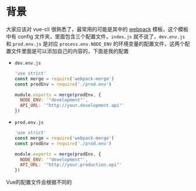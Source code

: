 # 背景
大家应该对 vue-cli 很熟悉了，最常用的可能是其中的 [webpack](https://github.com/vuejs-templates/webpack) 模板，这个模板中有 config 文件夹，里面包含三个配置文件，`index.js` 就不说了，`dev.env.js` 和 `prod.env.js` 是对应 `process.env.NODE_ENV` 的环境变量的配置文件，这两个配置文件里面是可以添加自己的内容的，下面是我的配置

- `dev.env.js`

    ```javascript
    'use strict'
    const merge = require('webpack-merge')
    const prodEnv = require('./prod.env')
    
    module.exports = merge(prodEnv, {
      NODE_ENV: '"development"',
      API_URL: '"http://your.development.api"'
    })
    
    ```

- `prod.env.js`

    ```javascript
    'use strict'
    const merge = require('webpack-merge')
    const prodEnv = require('./prod.env')
    
    module.exports = merge(prodEnv, {
      NODE_ENV: '"development"',
      API_URL: '"http://your.production.api"'
    })
    ```

Vue的配置文件会根据不同的